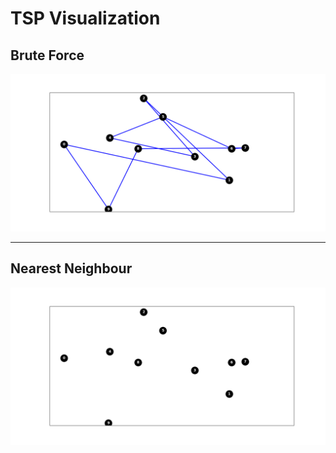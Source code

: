 # TSP Visualization

## Brute Force
![Alt Text](brute_force/brute_force.gif)

---

## Nearest Neighbour
![Alt Text](nearest_neighbour/nearest_neighbour.gif)